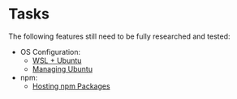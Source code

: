# Tasks

The following features still need to be fully researched and tested:

* OS Configuration:
    * [WSL + Ubuntu](./01-os-configuration.md#wsl--ubuntu)
    * [Managing Ubuntu](./01-os-configuration.md#managing-ubuntu)
* npm:
    * [Hosting npm Packages](./03-npm.md#hosting-npm-packages)
